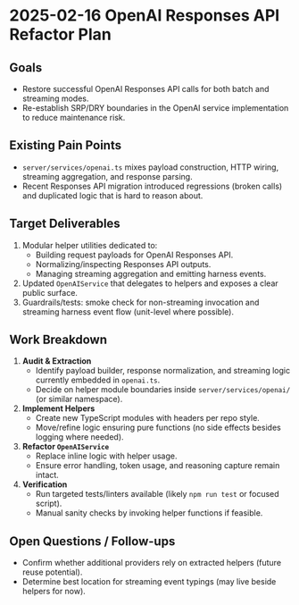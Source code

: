 # 2025-02-16 OpenAI Responses API Refactor Plan

## Goals
- Restore successful OpenAI Responses API calls for both batch and streaming modes.
- Re-establish SRP/DRY boundaries in the OpenAI service implementation to reduce maintenance risk.

## Existing Pain Points
- `server/services/openai.ts` mixes payload construction, HTTP wiring, streaming aggregation, and response parsing.
- Recent Responses API migration introduced regressions (broken calls) and duplicated logic that is hard to reason about.

## Target Deliverables
1. Modular helper utilities dedicated to:
   - Building request payloads for OpenAI Responses API.
   - Normalizing/inspecting Responses API outputs.
   - Managing streaming aggregation and emitting harness events.
2. Updated `OpenAIService` that delegates to helpers and exposes a clear public surface.
3. Guardrails/tests: smoke check for non-streaming invocation and streaming harness event flow (unit-level where possible).

## Work Breakdown
1. **Audit & Extraction**
   - Identify payload builder, response normalization, and streaming logic currently embedded in `openai.ts`.
   - Decide on helper module boundaries inside `server/services/openai/` (or similar namespace).
2. **Implement Helpers**
   - Create new TypeScript modules with headers per repo style.
   - Move/refine logic ensuring pure functions (no side effects besides logging where needed).
3. **Refactor `OpenAIService`**
   - Replace inline logic with helper usage.
   - Ensure error handling, token usage, and reasoning capture remain intact.
4. **Verification**
   - Run targeted tests/linters available (likely `npm run test` or focused script).
   - Manual sanity checks by invoking helper functions if feasible.

## Open Questions / Follow-ups
- Confirm whether additional providers rely on extracted helpers (future reuse potential).
- Determine best location for streaming event typings (may live beside helpers for now).

